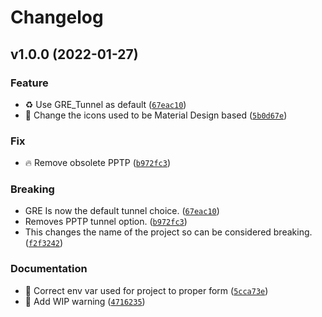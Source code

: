 # Changelog

<!--next-version-placeholder-->

## v1.0.0 (2022-01-27)
### Feature
* :recycle: Use GRE_Tunnel as default ([`67eac10`](https://github.com/jdrew82/nautobot-plugin-tunnel-tracker/commit/67eac10fcb986fbaa85c129021bc8ce4b404f640))
* :lipstick: Change the icons used to be Material Design based ([`5b0d67e`](https://github.com/jdrew82/nautobot-plugin-tunnel-tracker/commit/5b0d67ecd88d867147851da78969d26ccf0056c9))

### Fix
* :fire: Remove obsolete PPTP ([`b972fc3`](https://github.com/jdrew82/nautobot-plugin-tunnel-tracker/commit/b972fc3b03d368df38e0ddbabe4b4e347deb0138))

### Breaking
* GRE Is now the default tunnel choice. ([`67eac10`](https://github.com/jdrew82/nautobot-plugin-tunnel-tracker/commit/67eac10fcb986fbaa85c129021bc8ce4b404f640))
* Removes PPTP tunnel option. ([`b972fc3`](https://github.com/jdrew82/nautobot-plugin-tunnel-tracker/commit/b972fc3b03d368df38e0ddbabe4b4e347deb0138))
* This changes the name of the project so can be considered breaking. ([`f2f3242`](https://github.com/jdrew82/nautobot-plugin-tunnel-tracker/commit/f2f3242daeb29afd979005fe936a43abdb652c6f))

### Documentation
* :memo: Correct env var used for project to proper form ([`5cca73e`](https://github.com/jdrew82/nautobot-plugin-tunnel-tracker/commit/5cca73e958797c574736d6a2f967a851d0923b83))
* :construction: Add WIP warning ([`4716235`](https://github.com/jdrew82/nautobot-plugin-tunnel-tracker/commit/47162355869c70e66fc48d7693d83bcdb3f8bf0a))
